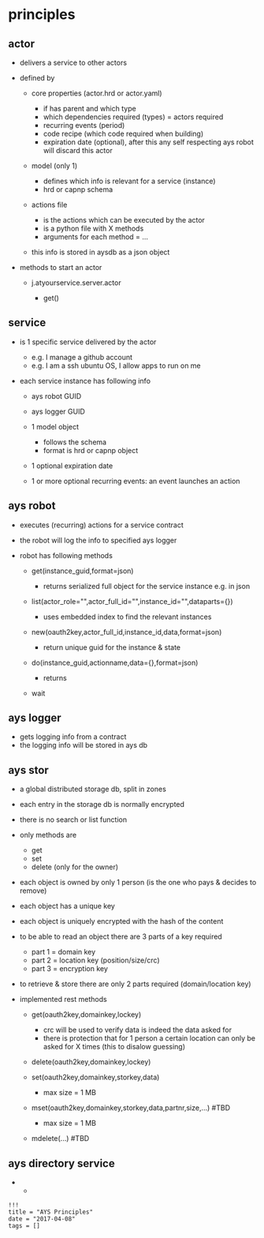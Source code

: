 # principles

## actor

- delivers a service to other actors
- defined by

  - core properties (actor.hrd or actor.yaml)

    - if has parent and which type
    - which dependencies required (types) = actors required
    - recurring events (period)
    - code recipe (which code required when building)
    - expiration date (optional), after this any self respecting ays robot will discard this actor

  - model (only 1)

    - defines which info is relevant for a service (instance)
    - hrd or capnp schema

  - actions file

    - is the actions which can be executed by the actor
    - is a python file with X methods
    - arguments for each method = ...

  - this info is stored in aysdb as a json object

- methods to start an actor

  - j.atyourservice.server.actor

    - get()

## service

- is 1 specific service delivered by the actor

  - e.g. I manage a github account
  - e.g. I am a ssh ubuntu OS, I allow apps to run on me

- each service instance has following info

  - ays robot GUID
  - ays logger GUID
  - 1 model object

    - follows the schema
    - format is hrd or capnp object

  - 1 optional expiration date

  - 1 or more optional recurring events: an event launches an action

## ays robot

- executes (recurring) actions for a service contract
- the robot will log the info to specified ays logger
- robot has following methods

  - get(instance_guid,format=json)

    - returns serialized full object for the service instance e.g. in json

  - list(actor_role="",actor_full_id="",instance_id="",dataparts={})

    - uses embedded index to find the relevant instances

  - new(oauth2key,actor_full_id,instance_id,data,format=json)

    - return unique guid for the instance & state

  - do(instance_guid,actionname,data={},format=json)

    - returns

  - wait

## ays logger

- gets logging info from a contract
- the logging info will be stored in ays db

## ays stor

- a global distributed storage db, split in zones
- each entry in the storage db is normally encrypted
- there is no search or list function
- only methods are

  - get
  - set
  - delete (only for the owner)

- each object is owned by only 1 person (is the one who pays & decides to remove)

- each object has a unique key
- each object is uniquely encrypted with the hash of the content
- to be able to read an object there are 3 parts of a key required

  - part 1 = domain key
  - part 2 = location key (position/size/crc)
  - part 3 = encryption key

- to retrieve & store there are only 2 parts required (domain/location key)

- implemented rest methods

  - get(oauth2key,domainkey,lockey)

    - crc will be used to verify data is indeed the data asked for
    - there is protection that for 1 person a certain location can only be asked for X times (this to disalow guessing)

  - delete(oauth2key,domainkey,lockey)

  - set(oauth2key,domainkey,storkey,data)

    - max size = 1 MB

  - mset(oauth2key,domainkey,storkey,data,partnr,size,...) #TBD

    - max size = 1 MB

  - mdelete(...) #TBD

## ays directory service

- -

```
!!!
title = "AYS Principles"
date = "2017-04-08"
tags = []
```
